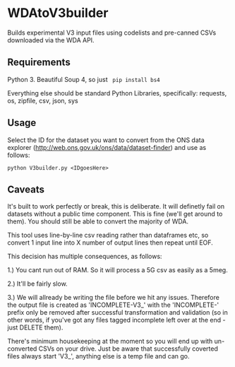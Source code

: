 # WDAtoV3builder
Builds experimental V3 input files using codelists and pre-canned CSVs downloaded via the WDA API.

## Requirements

Python 3.
Beautiful Soup 4, so just ``` pip install bs4```

Everything else should be standard Python Libraries, specifically: requests, os, zipfile, csv, json, sys

## Usage

Select the ID for the dataset you want to convert from the ONS data explorer (http://web.ons.gov.uk/ons/data/dataset-finder) and use as follows:


```python V3builder.py <IDgoesHere>```


## Caveats

It's built to work perfectly or break, this is deliberate. It will definetly fail on datasets without a public time component. This is fine (we'll get around to them). You should still be able to convert the majority of WDA.

This tool uses line-by-line csv reading rather than dataframes etc, so convert 1 input line into X number of output lines then repeat until EOF.

This decision has multiple consequences, as follows:

1.) You cant run out of RAM. So it will process a 5G csv as easily as a 5meg.

2.) It'll be fairly slow.

3.) We will allready be writing the file before we hit any issues. Therefore the output file is created as 'INCOMPLETE-V3_<filename>' with the 'INCOMPLETE-' prefix only be removed after successful transformation and validation (so in other words, if you've got any files tagged incomplete left over at the end - just DELETE them).

There's minimum housekeeping at the moment so you will end up with un-converted CSVs on your drive. Just be aware that successfully coverted files always start 'V3_', anything else is a temp file and can go.
